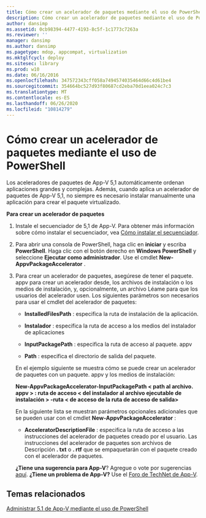 ```yaml
---
title: Cómo crear un acelerador de paquetes mediante el uso de PowerShell
description: Cómo crear un acelerador de paquetes mediante el uso de PowerShell
author: dansimp
ms.assetid: 0cb98394-4477-4193-8c5f-1c1773c7263a
ms.reviewer: ''
manager: dansimp
ms.author: dansimp
ms.pagetype: mdop, appcompat, virtualization
ms.mktglfcycl: deploy
ms.sitesec: library
ms.prod: w10
ms.date: 06/16/2016
ms.openlocfilehash: 347572343cff058a7494574035464d66c4d61be4
ms.sourcegitcommit: 354664bc527d93f80687cd2eba70d1eea024c7c3
ms.translationtype: MT
ms.contentlocale: es-ES
ms.lasthandoff: 06/26/2020
ms.locfileid: "10814279"
---
```

# Cómo crear un acelerador de paquetes mediante el uso de PowerShell


Los aceleradores de paquetes de App-V 5,1 automáticamente ordenan aplicaciones grandes y complejas. Además, cuando aplica un acelerador de paquetes de App-V 5,1, no siempre es necesario instalar manualmente una aplicación para crear el paquete virtualizado.

**Para crear un acelerador de paquetes**

1.  Instale el secuenciador de 5,1 de App-V. Para obtener más información sobre cómo instalar el secuenciador, vea [Cómo instalar el secuenciador](how-to-install-the-sequencer-51beta-gb18030.md).

2.  Para abrir una consola de PowerShell, haga clic en **iniciar** y escriba **PowerShell**. Haga clic con el botón derecho en **Windows PowerShell** y seleccione **Ejecutar como administrador**. Use el cmdlet **New-AppvPackageAccelerator** .

3.  Para crear un acelerador de paquetes, asegúrese de tener el paquete. appv para crear un acelerador desde, los archivos de instalación o los medios de instalación, y, opcionalmente, un archivo Léame para que los usuarios del acelerador usen. Los siguientes parámetros son necesarios para usar el cmdlet del acelerador de paquetes:

    -   **InstalledFilesPath** : especifica la ruta de instalación de la aplicación.

    -   **Instalador** : especifica la ruta de acceso a los medios del instalador de aplicaciones

    -   **InputPackagePath** : especifica la ruta de acceso al paquete. appv

    -   **Path** : especifica el directorio de salida del paquete.

    En el ejemplo siguiente se muestra cómo se puede crear un acelerador de paquetes con un paquete. appv y los medios de instalación:

    **New-AppvPackageAccelerator-InputPackagePath &lt; path al archivo. appv &gt; : ruta de acceso &lt; del instalador al archivo ejecutable de instalación &gt; -ruta &lt; de acceso de la ruta de acceso de salida&gt;**

    En la siguiente lista se muestran parámetros opcionales adicionales que se pueden usar con el cmdlet **New-AppvPackageAccelerator** :

    -   **AcceleratorDescriptionFile** : especifica la ruta de acceso a las instrucciones del acelerador de paquetes creado por el usuario. Las instrucciones del acelerador de paquetes son archivos de Descripción **. txt** o **. rtf** que se empaquetarán con el paquete creado con el acelerador de paquetes.

    **¿Tiene una sugerencia para App-V**? Agregue o vote por sugerencias [aquí](http://appv.uservoice.com/forums/280448-microsoft-application-virtualization). **¿Tiene un problema de App-V?** Use el [Foro de TechNet de App-V](https://social.technet.microsoft.com/Forums/home?forum=mdopappv).

## Temas relacionados


[Administrar 5.1 de App-V mediante el uso de PowerShell](administering-app-v-51-by-using-powershell.md)

 

 





